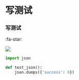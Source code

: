 # 写测试
### 写测试
:fa-star:

![](/static/images/67179cbdf9b04a926b3c3022000727ac.png)
```python
import json

def test_json():
	json.dumps({'success': 0})
```

